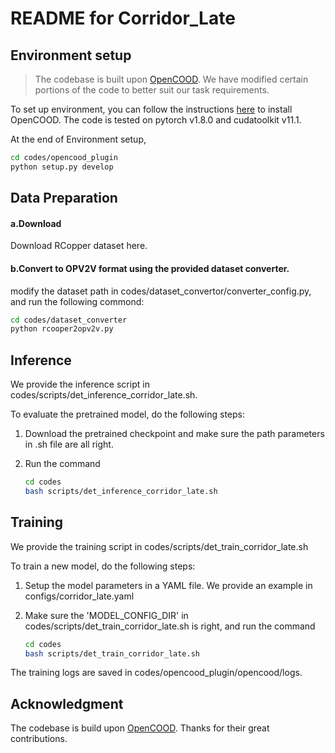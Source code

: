 # README for Corridor_Late

## Environment setup
> The codebase is built upon [OpenCOOD](https://github.com/DerrickXuNu/OpenCOOD). We have modified certain portions of the code to better suit our task requirements.

To set up environment, you can follow the instructions [here](https://opencood.readthedocs.io/en/latest/md_files/installation.html) to install OpenCOOD. The code is tested on pytorch v1.8.0 and cudatoolkit v11.1.

At the end of Environment setup,
```bash
cd codes/opencood_plugin
python setup.py develop
```

## Data Preparation
#### a.Download
Download RCopper dataset here.
#### b.Convert to OPV2V format using the provided dataset converter.
modify the dataset path in codes/dataset_convertor/converter_config.py, and run the following commond:
```bash
cd codes/dataset_converter
python rcooper2opv2v.py
```

## Inference
We provide the inference script in codes/scripts/det_inference_corridor_late.sh.

To evaluate the pretrained model, do the following steps:

1. Download the pretrained checkpoint and make sure the path parameters in .sh file are all right.

2. Run the command

    ```bash
    cd codes
    bash scripts/det_inference_corridor_late.sh
    ```

## Training
We provide the training script in codes/scripts/det_train_corridor_late.sh

To train a new model, do the following steps:

1. Setup the model parameters in a YAML file. We provide an example in configs/corridor_late.yaml

2. Make sure the 'MODEL_CONFIG_DIR' in codes/scripts/det_train_corridor_late.sh is right, and run the command

    ```bash
    cd codes
    bash scripts/det_train_corridor_late.sh
    ```

The training logs are saved in codes/opencood_plugin/opencood/logs.


## Acknowledgment
The codebase is build upon [OpenCOOD](https://github.com/DerrickXuNu/OpenCOOD). Thanks for their great contributions.
